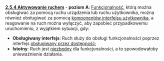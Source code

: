 [**2.5.4 Aktywowanie ruchem**](https://wcag.lepszyweb.pl/#motion-actuation) - **poziom A**: <a href="#" data-toggle="tooltip" data-original-title="{{site.data.glossary.funkcjonalnosc | strip_html | replace: '*', ''}}">Funkcjonalność</a>, którą można obsługiwać za pomocą ruchu urządzenia lub ruchu użytkownika, można również obsługiwać za pomocą <a href="#" data-toggle="tooltip" data-original-title="{{site.data.glossary.komponent_interfejsu_uzytkownika | strip_html | replace: '*', ''}}">komponentów interfejsu użytkownika</a>, a reagowanie na ruch można wyłączyć, aby zapobiec przypadkowemu uruchomieniu, z wyjątkiem sytuacji, gdy:

 - **Obsługiwany interfejs**: Ruch służy do obsługi funkcjonalności poprzez interfejs <a href="#" data-toggle="tooltip" data-original-title="{{site.data.glossary.obslugiwana_przez_dostepnosc | strip_html | replace: '*', ''}}">obsługiwany przez dostępność</a>;
 - **Istotny**: Ruch jest <a href="#" data-toggle="tooltip" data-original-title="{{site.data.glossary.istotny | strip_html | replace: '*', ''}}">niezbędny</a> dla funkcjonalności, a to spowodowałoby unieważnienie działania.
